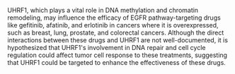 UHRF1, which plays a vital role in DNA methylation and chromatin remodeling, may influence the efficacy of EGFR pathway-targeting drugs like gefitinib, afatinib, and erlotinib in cancers where it is overexpressed, such as breast, lung, prostate, and colorectal cancers. Although the direct interactions between these drugs and UHRF1 are not well-documented, it is hypothesized that UHRF1's involvement in DNA repair and cell cycle regulation could affect tumor cell response to these treatments, suggesting that UHRF1 could be targeted to enhance the effectiveness of these drugs.